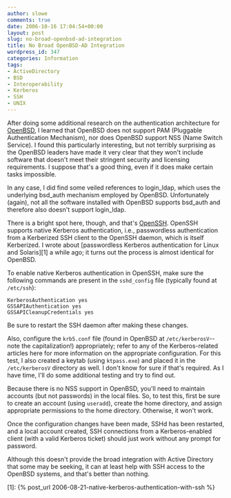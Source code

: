 ```yaml
---
author: slowe
comments: true
date: 2006-10-16 17:04:54+00:00
layout: post
slug: no-broad-openbsd-ad-integration
title: No Broad OpenBSD-AD Integration
wordpress_id: 347
categories: Information
tags:
- ActiveDirectory
- BSD
- Interoperability
- Kerberos
- SSH
- UNIX
---
```


After doing some additional research on the authentication architecture for [OpenBSD](http://www.openbsd.org/), I learned that OpenBSD does not support PAM (Pluggable Authentication Mechanism), nor does OpenBSD support NSS (Name Switch Service). I found this particularly interesting, but not terribly surprising as the OpenBSD leaders have made it very clear that they won't include software that doesn't meet their stringent security and licensing requirements. I suppose that's a good thing, even if it does make certain tasks impossible.

In any case, I did find some veiled references to login\_ldap, which uses the underlying bsd\_auth mechanism employed by OpenBSD. Unfortunately (again), not all the software installed with OpenBSD supports bsd\_auth and therefore also doesn't support login\_ldap.

There is a bright spot here, though, and that's [OpenSSH](http://www.openssh.org/). OpenSSH supports native Kerberos authentication, i.e., passwordless authentication from a Kerberized SSH client to the OpenSSH daemon, which is itself Kerberized. I wrote about [passwordless Kerberos authentication for Linux and Solaris][1] a while ago; it turns out the process is almost identical for OpenBSD.

To enable native Kerberos authentication in OpenSSH, make sure the following commands are present in the `sshd_config` file (typically found at `/etc/ssh`):

    KerberosAuthentication yes
    GSSAPIAuthentication yes
    GSSAPICleanupCredentials yes

Be sure to restart the SSH daemon after making these changes.

Also, configure the `krb5.conf` file (found in OpenBSD at `/etc/kerberosV`--note the capitalization!) appropriately; refer to any of the Kerberos-related articles here for more information on the appropriate configuration. For this test, I also created a keytab (using `ktpass.exe`) and placed it in the `/etc/kerberosV` directory as well. I don't know for sure if that's required. As I have time, I'll do some additional testing and try to find out.

Because there is no NSS support in OpenBSD, you'll need to maintain accounts (but not passwords) in the local files. So, to test this, first be sure to create an account (using `useradd`), create the home directory, and assign appropriate permissions to the home directory. Otherwise, it won't work.

Once the configuration changes have been made, SSHd has been restarted, and a local account created, SSH connections from a Kerberos-enabled client (with a valid Kerberos ticket) should just work without any prompt for password.

Although this doesn't provide the broad integration with Active Directory that some may be seeking, it can at least help with SSH access to the OpenBSD systems, and that's better than nothing.

[1]: {% post_url 2006-08-21-native-kerberos-authentication-with-ssh %}
